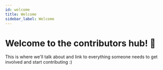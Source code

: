 ```yaml
---
id: welcome
title: Welcome
sidebar_label: Welcome 
---
```


# Welcome to the contributors hub! 🎉

This is where we'll talk about and link to everything someone needs to get involved and start contributing :)

